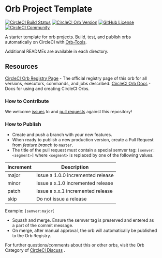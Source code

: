 # Orb Project Template

[![CircleCI Build Status](https://circleci.com/gh/sofy-dot-ai/sofy-orb.svg?style=shield "CircleCI Build Status")](https://circleci.com/gh/sofy-dot-ai/sofy-orb) [![CircleCI Orb Version](https://badges.circleci.com/orbs/sofy-dot-ai/sofy.svg)](https://circleci.com/orbs/registry/orb/sofy-dot-ai/sofy) [![GitHub License](https://img.shields.io/badge/license-MIT-lightgrey.svg)](https://raw.githubusercontent.com/sofy-dot-ai/sofy-orb/master/LICENSE) [![CircleCI Community](https://img.shields.io/badge/community-CircleCI%20Discuss-343434.svg)](https://discuss.circleci.com/c/ecosystem/orbs)



A starter template for orb projects. Build, test, and publish orbs automatically on CircleCI with [Orb-Tools](https://circleci.com/orbs/registry/orb/circleci/orb-tools).

Additional READMEs are available in each directory.



## Resources

[CircleCI Orb Registry Page](https://circleci.com/orbs/registry/orb/sofy-dot-ai/sofy-orb) - The official registry page of this orb for all versions, executors, commands, and jobs described.
[CircleCI Orb Docs](https://circleci.com/docs/2.0/orb-intro/#section=configuration) - Docs for using and creating CircleCI Orbs.

### How to Contribute

We welcome [issues](https://github.com/sofy-dot-ai/sofy-orb/issues) to and [pull requests](https://github.com/sofy-dot-ai/sofy-orb/pulls) against this repository!

### How to Publish
* Create and push a branch with your new features.
* When ready to publish a new production version, create a Pull Request from _feature branch_ to `master`.
* The title of the pull request must contain a special semver tag: `[semver:<segment>]` where `<segment>` is replaced by one of the following values.

| Increment | Description|
| ----------| -----------|
| major     | Issue a 1.0.0 incremented release|
| minor     | Issue a x.1.0 incremented release|
| patch     | Issue a x.x.1 incremented release|
| skip      | Do not issue a release|

Example: `[semver:major]`

* Squash and merge. Ensure the semver tag is preserved and entered as a part of the commit message.
* On merge, after manual approval, the orb will automatically be published to the Orb Registry.


For further questions/comments about this or other orbs, visit the Orb Category of [CircleCI Discuss](https://discuss.circleci.com/c/orbs) .

